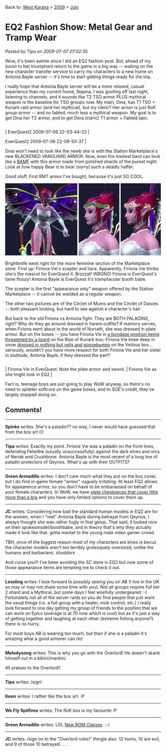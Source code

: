 Back to: [West Karana](/posts/westkarana.md) > [2009](/posts/2009/westkarana.md) > [July](./westkarana.md)
# EQ2 Fashion Show: Metal Gear and Tramp Wear

*Posted by Tipa on 2009-07-07 07:02:35*

Wow, it's been awhile since I did an EQ2 fashion post. But, ahead of my (soon to be) triumphant return to the game in a big way -- waiting on the new character transfer service to carry my characters to a new home on Antonia Bayle server -- it's time to start getting things ready for the trip.

I really hope that Antonia Bayle server will be a more relaxed, casual experience than my current home, Najena. I was goofing off last night, listening to channels, and it sounds like T2 TSO armor PLUS mythical weapon is the baseline for TSO groups now. My main, Dina, has T1 TSO + Kunark raid armor (and her mythical), but my cleric? Her armor is just RoK group armor -- and no fabled, much less a mythical weapon. My goal is to get Dina her T2 armor, and to get Dera (cleric) T1 armor + Fabled epic.



|  |  |
| --- | --- |
|
 EverQuest2 2009-07-06 22-03-44-23 |

 EverQuest2 2009-07-06 22-09-50-37 |




Dina won't need to look like the newb she is with the Station Marketplace's new BLACKENED VANGUARD ARMOR. Now, even the lowliest bard can look like a [BAMF](http://www.urbandictionary.com/define.php?term=B.A.M.F.) with this armor made from polished shards of the purest night. Look at how happy Bear is to bear (sorry) such a deadly haffer.

Good stuff. First RMT armor I've bought, because it's just SO COOL.

![Tramptacular!](../../../uploads/2009/07/fvarmors.jpg "Tramptacular!")

Brightknife went right for the more feminine section of the Marketplace store. First up: Firiona Vie's scepter and tiara. Apparently, Firiona Vie thinks she's the mascot for EverQuest II. Brzzzat! WRONG! Firiona is *EverQuest's* tame floozy! Antonia Bayle is EverQuest II's tramptacular booth babe.

The scepter is the first "appearance only" weapon offered by the Station Marketplace -- it cannot be wielded as a regular weapon.

The other two pictures are of the Circlet of Mums and the Circlet of Daisies -- both pleasant looking, but hard to see against a character's hair.

But back to the old Firiona vs Antonia fight. They are BOTH PALADINS, right? Why do they go around dressed in harem outfits? If memory serves, when Firiona went about in the world of Norrath, she was dressed in plate armor. But on the boxes -- you have Firiona Vie in [a bondage position being threatened by a lizard](http://www.mobygames.com/game/everquest-the-ruins-of-kunark/cover-art/gameCoverId,14301/) on the Rise of Kunark box; Firiona Vie knee deep in snow [dressed in nothing but veils and goosebumps](http://www.mobygames.com/game/windows/everquest-the-scars-of-velious/cover-art/gameCoverId,14299/) on the Velious box... seriously, wouldn't you have more respect for both Firiona Vie and her sister in slutitude, Antonia Bayle, if they dressed the part?



|  |  |
| --- | --- |
|
 Firiona Vie in EverQuest. Note the plate armor and sword.
 | 
Firiona Vie as she might look in EQ2
 |



Fact is, teenage boys are just going to play WoW anyway, so there's no need to splatter softcore on the game boxes, and to SOE's credit, they've largely stopped doing so.

## Comments!

---

**Spinks** writes: She's a paladin?? no way, I never would have guessed that from the box art (!)

---

**Tipa** writes: Exactly my point. Firiona Vie was a paladin on the front lines, defending Felwithe (usually unsuccessfully) against the dark elves and orcs of Neriak and Crushbone. Antonia Bayle is the most recent of a long line of paladin protectors of Qeynos. What's up with their OUTFITS?

---

**Green Armadillo** writes: I don't care much what they put on the box cover, but I do find in-game female "armor" vaguely irritating. At least EQ2 allows for appearence armor, so you don't have to be embarassed on behalf of your female characters. In WoW, we have [plate chestpieces that cover little more than a bra](http://playervsdeveloper.blogspot.com/2008/06/breast-debacles.html) and you have only limited options to cover them up.

---

**JC** writes: Considering how bad the standard human models in EQ2 are for the women, when I "met" Antonia Bayle during betrayal from Qeynos, I always thought she was rather fugly in that getup. That said, it looked nice on their spokesmodel/boothbabe, and in theory that's why they actually made it look like that. gotta market to the young male video gamer crowd.

TBH, once of the biggest reason most of my characters are elves is becuz the character models aren't *too* terribly grotesquely oversized, unlike the humans and barbarians. *shudders*

And curse you!!! I've been avoiding the SC store in EQ2 but now some of those appearance items are tempting me to check it out.

---

**Lessling** writes: I look forward to possibly seeing you on AB (I live in the UK so may or may not share some time with you). Not all groups require full tier 2 shard and a Mythical, but some days I feel woefully undergeared :-) Fortunately not all of the server raids so you do find people that just want the usual things (i.e. a full group with a healer, mob control, etc.) I really look forward to one day getting my group of friends to the position that we can work on Epics (average is at 70 now which is cool) but as it's just a way of getting together and laughing at each other (extreme fishing anyone?) there is no hurry.

For most boys AB is wearing too much, but then if she is a paladin it's amazing what a good armorer can do!

---

**Melodysong** writes: This is why you go with the Overlord! He doesn't skank himself out in a bikini/mankini. 

All praises to the Overlord!!

---

**Tipa** writes: /sign!

---

**Keen** writes: I rather like the box art. :P

---

**We Fly Spitfires** writes: The RoK box is my favourite :P

---

**Green Armadillo** writes: LOL [New ROM Classes](http://www.massively.com/2009/07/07/runes-of-magic-introduces-druids-and-wardens-in-the-elven-prophe). :-/

---

**JC** writes: /sign on to the "Overlord rules!" thingie also. 12 toons, 10 are evil, and 9 of those 10 betrayed. . . .

